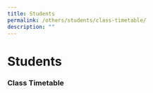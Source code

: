 ```yaml
---
title: Students
permalink: /others/students/class-timetable/
description: ""
---
```

# **Students**

### Class Timetable

